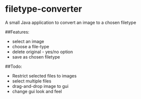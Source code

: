 # filetype-converter
A small Java application to convert an image to a chosen filetype

##Features:
- select an image
- choose a file-type
- delete original - yes/no option
- save as chosen filetype

##Todo:
- Restrict selected files to images
- select multiple files
- drag-and-drop image to gui
- change gui look and feel
